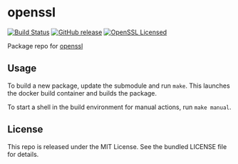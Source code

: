 openssl
==========

[![Build Status](https://img.shields.io/travis/com/amylum/openssl.svg)](https://travis-ci.com/amylum/openssl)
[![GitHub release](https://img.shields.io/github/release/amylum/openssl.svg)](https://github.com/amylum/openssl/releases)
[![OpenSSL Licensed](http://img.shields.io/badge/license-OpenSSL-green.svg)](https://tldrlegal.com/license/openssl-license-(openssl))

Package repo for [openssl](http://openssl.org/)

## Usage

To build a new package, update the submodule and run `make`. This launches the docker build container and builds the package.

To start a shell in the build environment for manual actions, run `make manual`.

## License

This repo is released under the MIT License. See the bundled LICENSE file for details.

